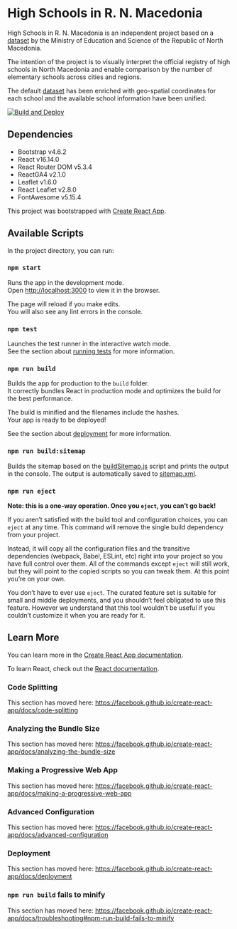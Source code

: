 # High Schools in R. N. Macedonia

High Schools in R. N. Macedonia is an independent project based on a [dataset](https://mon.gov.mk/download/?f=spisok%20na%20sredni%20ucilista_1.xls) by the Ministry of Education and Science of the Republic of North Macedonia.

The intention of the project is to visually interpret the official registry of high schools in North Macedonia and enable comparison by the number of elementary schools across cities and regions.

The default [dataset](https://mon.gov.mk/download/?f=spisok%20na%20sredni%20ucilista_1.xls) has been enriched with geo-spatial coordinates for each school and the available school information have been unified.

[![Build and Deploy](https://github.com/gocemitevski/sredni-ucilista-mk/actions/workflows/deploy.yml/badge.svg)](https://github.com/gocemitevski/sredni-ucilista-mk/actions/workflows/deploy.yml)

## Dependencies

* Bootstrap v4.6.2
* React v16.14.0
* React Router DOM v5.3.4
* ReactGA4 v2.1.0
* Leaflet v1.6.0
* React Leaflet v2.8.0
* FontAwesome v5.15.4

This project was bootstrapped with [Create React App](https://github.com/facebook/create-react-app).

## Available Scripts

In the project directory, you can run:

### `npm start`

Runs the app in the development mode.\
Open [http://localhost:3000](http://localhost:3000) to view it in the browser.

The page will reload if you make edits.\
You will also see any lint errors in the console.

### `npm test`

Launches the test runner in the interactive watch mode.\
See the section about [running tests](https://facebook.github.io/create-react-app/docs/running-tests) for more information.

### `npm run build`

Builds the app for production to the `build` folder.\
It correctly bundles React in production mode and optimizes the build for the best performance.

The build is minified and the filenames include the hashes.\
Your app is ready to be deployed!

See the section about [deployment](https://facebook.github.io/create-react-app/docs/deployment) for more information.

### `npm run build:sitemap`

Builds the sitemap based on the [buildSitemap.js](/src/buildSitemap.js) script and prints the output in the console. The output is automatically saved to [sitemap.xml](/public/sitemap.xml).

### `npm run eject`

**Note: this is a one-way operation. Once you `eject`, you can’t go back!**

If you aren’t satisfied with the build tool and configuration choices, you can `eject` at any time. This command will remove the single build dependency from your project.

Instead, it will copy all the configuration files and the transitive dependencies (webpack, Babel, ESLint, etc) right into your project so you have full control over them. All of the commands except `eject` will still work, but they will point to the copied scripts so you can tweak them. At this point you’re on your own.

You don’t have to ever use `eject`. The curated feature set is suitable for small and middle deployments, and you shouldn’t feel obligated to use this feature. However we understand that this tool wouldn’t be useful if you couldn’t customize it when you are ready for it.

## Learn More

You can learn more in the [Create React App documentation](https://facebook.github.io/create-react-app/docs/getting-started).

To learn React, check out the [React documentation](https://reactjs.org/).

### Code Splitting

This section has moved here: https://facebook.github.io/create-react-app/docs/code-splitting

### Analyzing the Bundle Size

This section has moved here: https://facebook.github.io/create-react-app/docs/analyzing-the-bundle-size

### Making a Progressive Web App

This section has moved here: https://facebook.github.io/create-react-app/docs/making-a-progressive-web-app

### Advanced Configuration

This section has moved here: https://facebook.github.io/create-react-app/docs/advanced-configuration

### Deployment

This section has moved here: https://facebook.github.io/create-react-app/docs/deployment

### `npm run build` fails to minify

This section has moved here: https://facebook.github.io/create-react-app/docs/troubleshooting#npm-run-build-fails-to-minify
